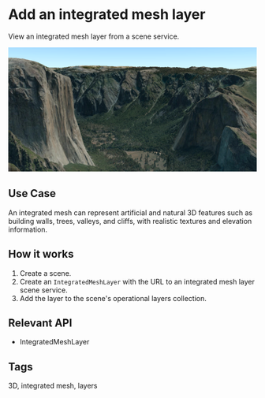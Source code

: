 # Add an integrated mesh layer

View an integrated mesh layer from a scene service.

![](AddAnIntegratedMeshLayer.png)

## Use Case

An integrated mesh can represent artificial and natural 3D features such as building walls, trees, valleys, and cliffs, with realistic textures and
elevation information.

## How it works

1. Create a scene.
2. Create an `IntegratedMeshLayer` with the URL to an integrated mesh layer scene service.
3. Add the layer to the scene's operational layers collection.

## Relevant API

* IntegratedMeshLayer

## Tags

3D, integrated mesh, layers
